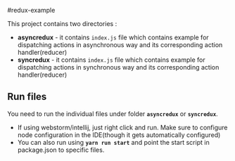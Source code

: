 #redux-example

This project contains two directories : 

* **asyncredux** - it contains `index.js` file which contains example for dispatching actions in asynchronous way and its corresponding action handler(reducer)
* **syncredux** - it contains `index.js` file which contains example for dispatching actions in synchronous way and its corresponding action handler(reducer)


## Run files

You need to run the individual files under folder **`asyncredux`** or **`syncredux`**.

* If using webstorm/intellij, just right click and run. Make sure to configure node configuration in the IDE(though it gets automatically configured)
* You can also run using **`yarn run start`** and point the start script in package.json to specific files.
